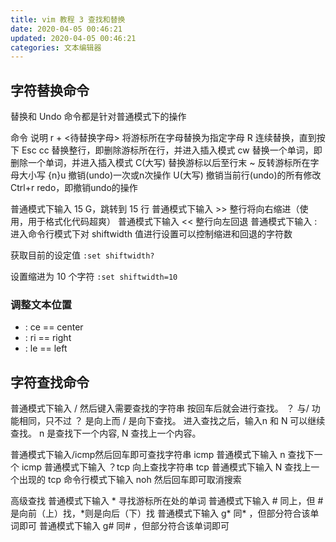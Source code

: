 ```yaml
---
title: vim 教程 3 查找和替换
date: 2020-04-05 00:46:21
updated: 2020-04-05 00:46:21
categories: 文本编辑器
---
```


## 字符替换命令

替换和 Undo 命令都是针对普通模式下的操作

命令 说明
r + <待替换字母> 将游标所在字母替换为指定字母
R 连续替换，直到按下 Esc
cc 替换整行，即删除游标所在行，并进入插入模式
cw 替换一个单词，即删除一个单词，并进入插入模式
C(大写) 替换游标以后至行末
~ 反转游标所在字母大小写
{n}u 撤销(undo)一次或n次操作
U(大写) 撤销当前行(undo)的所有修改
Ctrl+r redo，即撤销undo的操作

普通模式下输入 15 G，跳转到 15 行
普通模式下输入 >> 整行将向右缩进（使用，用于格式化代码超爽）
普通模式下输入 << 整行向左回退
普通模式下输入 : 进入命令行模式下对 shiftwidth 值进行设置可以控制缩进和回退的字符数

获取目前的设定值
`:set shiftwidth?`

设置缩进为 10 个字符
`:set shiftwidth=10`

<!-- more -->

### 调整文本位置

* : ce == center
* : ri == right
* : le == left

## 字符查找命令

普通模式下输入 / 然后键入需要查找的字符串 按回车后就会进行查找。 ？ 与/ 功能相同，只不过 ？ 是向上而 / 是向下查找。 进入查找之后，输入n 和 N 可以继续查找。 n 是查找下一个内容, N 查找上一个内容。

普通模式下输入/icmp然后回车即可查找字符串 icmp
普通模式下输入 n 查找下一个 icmp
普通模式下输入 ？tcp 向上查找字符串 tcp
普通模式下输入 N 查找上一个出现的 tcp
命令行模式下输入 noh 然后回车即可取消搜索

高级查找
普通模式下输入 \* 寻找游标所在处的单词
普通模式下输入 \# 同上，但 \# 是向前（上）找，\*则是向后（下）找
普通模式下输入 g\* 同\* ，但部分符合该单词即可
普通模式下输入 g\# 同\# ，但部分符合该单词即可
